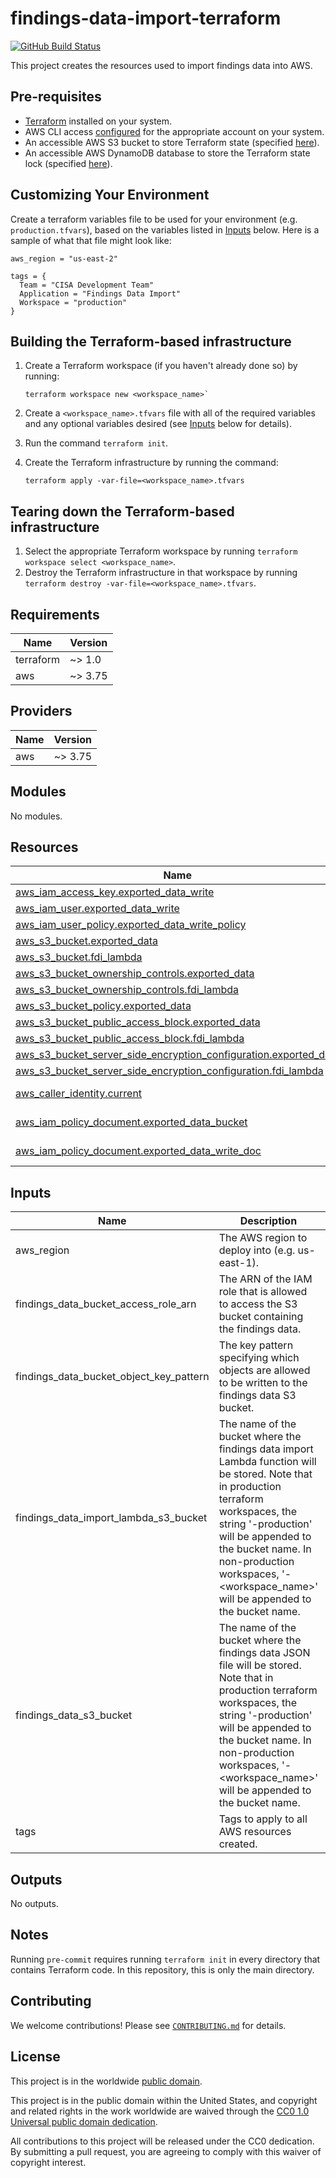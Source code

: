 # findings-data-import-terraform #

[![GitHub Build Status](https://github.com/cisagov/findings-data-import-terraform/workflows/build/badge.svg)](https://github.com/cisagov/findings-data-import-terraform/actions)

This project creates the resources used to import findings data into AWS.

## Pre-requisites ##

- [Terraform](https://www.terraform.io/) installed on your system.
- AWS CLI access
  [configured](https://docs.aws.amazon.com/cli/latest/userguide/cli-configure-files.html)
  for the appropriate account on your system.
- An accessible AWS S3 bucket to store Terraform state
  (specified [here](backend.tf)).
- An accessible AWS DynamoDB database to store the Terraform state lock
  (specified [here](backend.tf)).

## Customizing Your Environment ##

Create a terraform variables file to be used for your environment (e.g.
  `production.tfvars`), based on the variables listed in [Inputs](#inputs)
  below. Here is a sample of what that file might look like:

```hcl
aws_region = "us-east-2"

tags = {
  Team = "CISA Development Team"
  Application = "Findings Data Import"
  Workspace = "production"
}
```

## Building the Terraform-based infrastructure ##

1. Create a Terraform workspace (if you haven't already done so) by running:

   ```console
   terraform workspace new <workspace_name>`
   ```

1. Create a `<workspace_name>.tfvars` file with all of the required
   variables and any optional variables desired (see [Inputs](#inputs) below
   for details).
1. Run the command `terraform init`.
1. Create the Terraform infrastructure by running the command:

   ```console
   terraform apply -var-file=<workspace_name>.tfvars
   ```

## Tearing down the Terraform-based infrastructure ##

1. Select the appropriate Terraform workspace by running
   `terraform workspace select <workspace_name>`.
1. Destroy the Terraform infrastructure in that workspace by running
   `terraform destroy -var-file=<workspace_name>.tfvars`.

## Requirements ##

| Name | Version |
|------|---------|
| terraform | ~> 1.0 |
| aws | ~> 3.75 |

## Providers ##

| Name | Version |
|------|---------|
| aws | ~> 3.75 |

## Modules ##

No modules.

## Resources ##

| Name | Type |
|------|------|
| [aws_iam_access_key.exported_data_write](https://registry.terraform.io/providers/hashicorp/aws/latest/docs/resources/iam_access_key) | resource |
| [aws_iam_user.exported_data_write](https://registry.terraform.io/providers/hashicorp/aws/latest/docs/resources/iam_user) | resource |
| [aws_iam_user_policy.exported_data_write_policy](https://registry.terraform.io/providers/hashicorp/aws/latest/docs/resources/iam_user_policy) | resource |
| [aws_s3_bucket.exported_data](https://registry.terraform.io/providers/hashicorp/aws/latest/docs/resources/s3_bucket) | resource |
| [aws_s3_bucket.fdi_lambda](https://registry.terraform.io/providers/hashicorp/aws/latest/docs/resources/s3_bucket) | resource |
| [aws_s3_bucket_ownership_controls.exported_data](https://registry.terraform.io/providers/hashicorp/aws/latest/docs/resources/s3_bucket_ownership_controls) | resource |
| [aws_s3_bucket_ownership_controls.fdi_lambda](https://registry.terraform.io/providers/hashicorp/aws/latest/docs/resources/s3_bucket_ownership_controls) | resource |
| [aws_s3_bucket_policy.exported_data](https://registry.terraform.io/providers/hashicorp/aws/latest/docs/resources/s3_bucket_policy) | resource |
| [aws_s3_bucket_public_access_block.exported_data](https://registry.terraform.io/providers/hashicorp/aws/latest/docs/resources/s3_bucket_public_access_block) | resource |
| [aws_s3_bucket_public_access_block.fdi_lambda](https://registry.terraform.io/providers/hashicorp/aws/latest/docs/resources/s3_bucket_public_access_block) | resource |
| [aws_s3_bucket_server_side_encryption_configuration.exported_data](https://registry.terraform.io/providers/hashicorp/aws/latest/docs/resources/s3_bucket_server_side_encryption_configuration) | resource |
| [aws_s3_bucket_server_side_encryption_configuration.fdi_lambda](https://registry.terraform.io/providers/hashicorp/aws/latest/docs/resources/s3_bucket_server_side_encryption_configuration) | resource |
| [aws_caller_identity.current](https://registry.terraform.io/providers/hashicorp/aws/latest/docs/data-sources/caller_identity) | data source |
| [aws_iam_policy_document.exported_data_bucket](https://registry.terraform.io/providers/hashicorp/aws/latest/docs/data-sources/iam_policy_document) | data source |
| [aws_iam_policy_document.exported_data_write_doc](https://registry.terraform.io/providers/hashicorp/aws/latest/docs/data-sources/iam_policy_document) | data source |

## Inputs ##

| Name | Description | Type | Default | Required |
|------|-------------|------|---------|:--------:|
| aws\_region | The AWS region to deploy into (e.g. us-east-1). | `string` | `"us-east-1"` | no |
| findings\_data\_bucket\_access\_role\_arn | The ARN of the IAM role that is allowed to access the S3 bucket containing the findings data. | `string` | `""` | no |
| findings\_data\_bucket\_object\_key\_pattern | The key pattern specifying which objects are allowed to be written to the findings data S3 bucket. | `string` | `"*-data.json"` | no |
| findings\_data\_import\_lambda\_s3\_bucket | The name of the bucket where the findings data import Lambda function will be stored.  Note that in production terraform workspaces, the string '-production' will be appended to the bucket name.  In non-production workspaces, '-<workspace\_name>' will be appended to the bucket name. | `string` | `"findings-data-import-lambda"` | no |
| findings\_data\_s3\_bucket | The name of the bucket where the findings data JSON file will be stored.  Note that in production terraform workspaces, the string '-production' will be appended to the bucket name.  In non-production workspaces, '-<workspace\_name>' will be appended to the bucket name. | `string` | `"findings-data"` | no |
| tags | Tags to apply to all AWS resources created. | `map(string)` | `{}` | no |

## Outputs ##

No outputs.

## Notes ##

Running `pre-commit` requires running `terraform init` in every directory that
contains Terraform code. In this repository, this is only the main directory.

## Contributing ##

We welcome contributions!  Please see [`CONTRIBUTING.md`](CONTRIBUTING.md) for
details.

## License ##

This project is in the worldwide [public domain](LICENSE).

This project is in the public domain within the United States, and
copyright and related rights in the work worldwide are waived through
the [CC0 1.0 Universal public domain
dedication](https://creativecommons.org/publicdomain/zero/1.0/).

All contributions to this project will be released under the CC0
dedication. By submitting a pull request, you are agreeing to comply
with this waiver of copyright interest.
